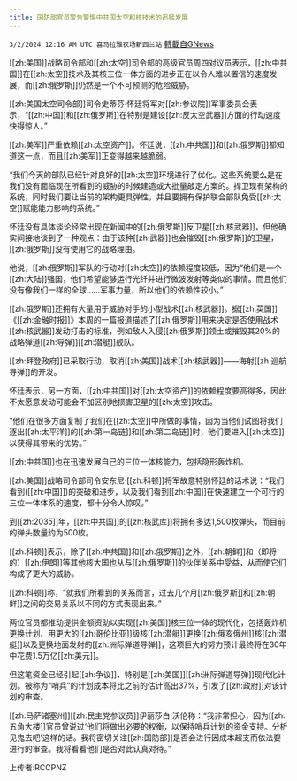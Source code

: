 ```yaml
---
title: 国防部官员警告警惕中共国太空和核技术的迅猛发展
---
```

`3/2/2024 12:16 AM UTC 喜马拉雅农场新西兰站` [轉載自GNews](https://gnews.org/articles/2357808)

[[zh:美国]]战略司令部和[[zh:太空]]司令部的高级官员周四对议员表示，[[zh:中共国]]在[[zh:太空]]技术及其核三位一体方面的进步正在以令人难以置信的速度发展，而[[zh:俄罗斯]]仍然是一个不可预测的危险威胁。

[[zh:美国太空司令部]]司令史蒂芬·怀廷将军对[[zh:参议院]]军事委员会表示，“[[zh:中国]]和[[zh:俄罗斯]]在特别是建设[[zh:反太空武器]]方面的行动速度快得惊人。”

[[zh:美军]]严重依赖[[zh:太空资产]]。怀廷说，[[zh:中共国]]和[[zh:俄罗斯]]都知道这一点，而且[[zh:美军]]正变得越来越脆弱。

“我们今天的部队已经针对良好的[[zh:太空]]环境进行了优化。这些系统要么是在我们没有面临现在所看到的威胁的时候建造或大批量敲定方案的。​​​​​​​​​​​​​​​​​​​​​​​​​​捍卫现有架构的系统，同时我们要让当前的架构更具弹性，并且要拥有保护联合部队免受[[zh:太空]]赋能能力影响的系统。”

怀廷没有具体谈论经常出现在新闻中的[[zh:俄罗斯]]反卫星[[zh:核武器]]，但他确实间接地谈到了一种观点：由于该种[[zh:武器]]也会摧毁[[zh:俄罗斯]]的卫星，[[zh:俄罗斯]]没有使用它的战略理由。

他说，[[zh:俄罗斯]]军队的行动对[[zh:太空]]的依赖程度较低，因为“他们是一个[[zh:大陆]]强国，他们希望能够运行光纤并进行微波发射等类似的事情。而且他们没有像我们一样的全球……军事力量，所以他们的依赖性较小。”

[[zh:俄罗斯]]还拥有大量用于威胁对手的小型战术[[zh:核武器]]。据[[zh:英国]]《[[zh:金融时报]]》本周的一篇报道描述了[[zh:俄罗斯]]用来决定是否使用战术[[zh:核武器]]发动打击的标准，例如敌人入侵[[zh:俄罗斯]]领土或摧毁其20%的战略弹道[[zh:导弹]][[zh:潜艇]]舰队。

[[zh:拜登政府]]已采取行动，取消[[zh:美国]]战术[[zh:核武器]]——海射[[zh:巡航导弹]]的开发。

怀廷表示，另一方面，[[zh:中共国]]对[[zh:太空资产]]的依赖程度要高得多，因此不太愿意发动可能会不加区别地损害卫星的[[zh:太空]]攻击。

“他们在很多方面复制了我们在[[zh:太空]]中所做的事情，因为当他们试图将我们逐出[[zh:太平洋]]的[[zh:第一岛链]]和[[zh:第二岛链]]时，他们要进入[[zh:太空]]以获得其带来的优势。”

[[zh:中共国]]也在迅速发展自己的三位一体核能力，包括隐形轰炸机。

[[zh:美国]]战略司令部司令安东尼·[[zh:科顿]]将军故意特别怀廷的话术说：“我们看到([[zh:中国]])的突破和进步，以及我们看到[[zh:中国]]在快速建立一个可行的三位一体体系的速度，都十分令人惊叹。”

到[[zh:2035]]年，[[zh:中共国]]的[[zh:核武库]]将拥有多达1,500枚弹头，而目前的弹头数量约为500枚。

[[zh:科顿]]表示，除了[[zh:中共国]]和[[zh:俄罗斯]]之外，[[zh:朝鲜]]和（即将的）[[zh:伊朗]]等其他核大国也从与[[zh:俄罗斯]]的伙伴关系中受益，从而使它们构成了更大的威胁。

[[zh:科顿]]称，“就我们所看到的关系而言，过去几个月[[zh:俄罗斯]]和[[zh:朝鲜]]之间的交易关系以不同的方式表现出来。”

两位官员都推动提供全额资助以实现[[zh:美国]]核三位一体的现代化，包括轰炸机更换计划、用更大的[[zh:哥伦比亚]]级核[[zh:潜艇]]更换[[zh:俄亥俄州]]核[[zh:潜艇]]以及更换地面发射的[[zh:洲际弹道导弹]]，这项巨大的努力预计最终将在30年中花费1.5万亿[[zh:美元]]。

但这笔资金已经引起[[zh:争议]]，特别是[[zh:美国]][[zh:洲际弹道导弹]]现代化计划。被称为“哨兵”的计划成本将比之前的估计高出37%，引发了[[zh:政府]]对该计划的审查。

[[zh:马萨诸塞州]][[zh:民主党参议员]]伊丽莎白·沃伦称：“我非常担心，因为[[zh:五角大楼]]官员曾说过‘他们将做出必要的权衡，以保持哨兵计划的资金支持。分析见鬼去吧’这样的话。我将密切关注[[zh:国防部]]是否会进行因成本超支而依法要进行的审查。我将看看他们是否对此认真对待。”

上传者:RCCPNZ
